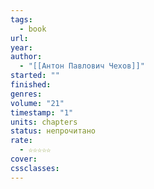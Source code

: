 ```yaml
---
tags:
  - book
url: 
year: 
author:
  - "[[Антон Павлович Чехов]]"
started: ""
finished: 
genres: 
volume: "21"
timestamp: "1"
units: chapters
status: непрочитано
rate:
  - ☆☆☆☆☆
cover: 
cssclasses:
---
```

